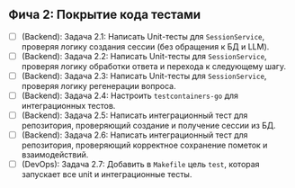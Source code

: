 ## Фича 2: Покрытие кода тестами

- [ ] (Backend): Задача 2.1: Написать Unit-тесты для `SessionService`, проверяя логику создания сессии (без обращения к БД и LLM).
- [ ] (Backend): Задача 2.2: Написать Unit-тесты для `SessionService`, проверяя логику обработки ответа и перехода к следующему шагу.
- [ ] (Backend): Задача 2.3: Написать Unit-тесты для `SessionService`, проверяя логику регенерации вопроса.
- [ ] (Backend): Задача 2.4: Настроить `testcontainers-go` для интеграционных тестов.
- [ ] (Backend): Задача 2.5: Написать интеграционный тест для репозитория, проверяющий создание и получение сессии из БД.
- [ ] (Backend): Задача 2.6: Написать интеграционный тест для репозитория, проверяющий корректное сохранение пометок и взаимодействий.
- [ ] (DevOps): Задача 2.7: Добавить в `Makefile` цель `test`, которая запускает все unit и интеграционные тесты.